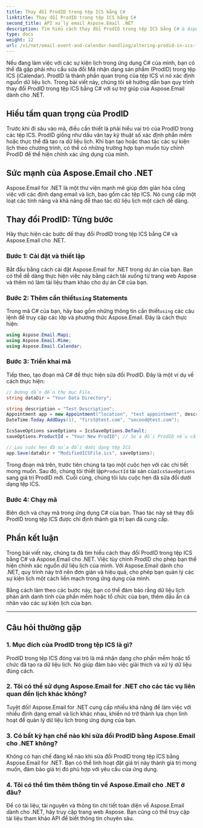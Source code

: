 ```yaml
---
title: Thay đổi ProdID trong tệp ICS bằng C#
linktitle: Thay đổi ProdID trong tệp ICS bằng C#
second_title: API xử lý email Aspose.Email .NET
description: Tìm hiểu cách thay đổi ProdID trong tệp ICS bằng C# & Aspose.Email cho .NET. Hướng dẫn từng bước và mã. Đảm bảo tính toàn vẹn và tương thích dữ liệu.
type: docs
weight: 12
url: /vi/net/email-event-and-calendar-handling/altering-prodid-in-ics-files-with-csharp/
---
```


Nếu đang làm việc với các sự kiện lịch trong ứng dụng C# của mình, bạn có thể đã gặp phải nhu cầu sửa đổi Mã nhận dạng sản phẩm (ProdID) trong tệp ICS (iCalendar). ProdID là thành phần quan trọng của tệp ICS vì nó xác định nguồn dữ liệu lịch. Trong bài viết này, chúng tôi sẽ hướng dẫn bạn quy trình thay đổi ProdID trong tệp ICS bằng C# với sự trợ giúp của Aspose.Email dành cho .NET.

## Hiểu tầm quan trọng của ProdID

Trước khi đi sâu vào mã, điều cần thiết là phải hiểu vai trò của ProdID trong các tệp ICS. ProdID giống như dấu vân tay kỹ thuật số xác định phần mềm hoặc thực thể đã tạo ra dữ liệu lịch. Khi bạn tạo hoặc thao tác các sự kiện lịch theo chương trình, có thể có những trường hợp bạn muốn tùy chỉnh ProdID để thể hiện chính xác ứng dụng của mình.

## Sức mạnh của Aspose.Email cho .NET

Aspose.Email for .NET là một thư viện mạnh mẽ giúp đơn giản hóa công việc với các định dạng email và lịch, bao gồm các tệp ICS. Nó cung cấp một loạt các tính năng và khả năng để thao tác dữ liệu lịch một cách dễ dàng.

## Thay đổi ProdID: Từng bước

Hãy thực hiện các bước để thay đổi ProdID trong tệp ICS bằng C# và Aspose.Email cho .NET.

### Bước 1: Cài đặt và thiết lập

Bắt đầu bằng cách cài đặt Aspose.Email for .NET trong dự án của bạn. Bạn có thể dễ dàng thực hiện việc này bằng cách tải xuống từ trang web Aspose và thêm nó làm tài liệu tham khảo cho dự án C# của bạn.

###  Bước 2: Thêm cần thiết`using` Statements

 Trong mã C# của bạn, hãy bao gồm những thông tin cần thiết`using` các câu lệnh để truy cập các lớp và phương thức Aspose.Email. Đây là cách thực hiện:

```csharp
using Aspose.Email.Mapi;
using Aspose.Email.Mime;
using Aspose.Email.Calendar;
```

### Bước 3: Triển khai mã

Tiếp theo, tạo đoạn mã C# để thực hiện sửa đổi ProdID. Đây là một ví dụ về cách thực hiện:

```csharp
// Đường dẫn đến thư mục File.
string dataDir = "Your Data Directory";

string description = "Test Description";
Appointment app = new Appointment("location", "test appointment", description, DateTime.Today,
DateTime.Today.AddDays(1), "first@test.com", "second@test.com");

IcsSaveOptions saveOptions = IcsSaveOptions.Default;
saveOptions.ProductId = "Your New ProdID"; // Sửa đổi ProdID nếu cần

// Lưu cuộc hẹn đã sửa đổi dưới dạng tệp ICS
app.Save(dataDir + "ModifiedICSFile.ics", saveOptions);
```

Trong đoạn mã trên, trước tiên chúng ta tạo một cuộc hẹn với các chi tiết mong muốn. Sau đó, chúng tôi thiết lập`ProductId` tài sản của`IcsSaveOptions` sang giá trị ProdID mới. Cuối cùng, chúng tôi lưu cuộc hẹn đã sửa đổi dưới dạng tệp ICS.

### Bước 4: Chạy mã

Biên dịch và chạy mã trong ứng dụng C# của bạn. Thao tác này sẽ thay đổi ProdID trong tệp ICS được chỉ định thành giá trị bạn đã cung cấp.

## Phần kết luận

Trong bài viết này, chúng ta đã tìm hiểu cách thay đổi ProdID trong tệp ICS bằng C# và Aspose.Email cho .NET. Việc tùy chỉnh ProdID cho phép bạn thể hiện chính xác nguồn dữ liệu lịch của mình. Với Aspose.Email dành cho .NET, quy trình này trở nên đơn giản và hiệu quả, cho phép bạn quản lý các sự kiện lịch một cách liền mạch trong ứng dụng của mình.

Bằng cách làm theo các bước này, bạn có thể đảm bảo rằng dữ liệu lịch phản ánh danh tính của phần mềm hoặc tổ chức của bạn, thêm dấu ấn cá nhân vào các sự kiện lịch của bạn.

---

## Câu hỏi thường gặp

### 1. Mục đích của ProdID trong tệp ICS là gì?

ProdID trong tệp ICS đóng vai trò là mã nhận dạng cho phần mềm hoặc tổ chức đã tạo ra dữ liệu lịch. Nó giúp đảm bảo việc giải thích và xử lý dữ liệu đúng cách.

### 2. Tôi có thể sử dụng Aspose.Email for .NET cho các tác vụ liên quan đến lịch khác không?

Tuyệt đối! Aspose.Email for .NET cung cấp nhiều khả năng để làm việc với nhiều định dạng email và lịch khác nhau, khiến nó trở thành lựa chọn linh hoạt để quản lý dữ liệu lịch trong ứng dụng của bạn.

### 3. Có bất kỳ hạn chế nào khi sửa đổi ProdID bằng Aspose.Email cho .NET không?

Không có hạn chế đáng kể nào khi sửa đổi ProdID trong tệp ICS bằng Aspose.Email for .NET. Bạn có thể linh hoạt đặt giá trị này thành giá trị mong muốn, đảm bảo giá trị đó phù hợp với yêu cầu của ứng dụng.

### 4. Tôi có thể tìm thêm thông tin về Aspose.Email cho .NET ở đâu?

Để có tài liệu, tài nguyên và thông tin chi tiết toàn diện về Aspose.Email dành cho .NET, hãy truy cập trang web Aspose. Bạn cũng có thể truy cập tài liệu tham khảo API để biết thông tin chuyên sâu.